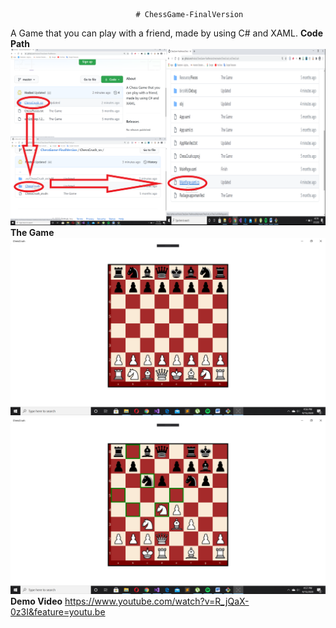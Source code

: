                                 # ChessGame-FinalVersion
A Game that you can play with a friend, made by using C# and XAML.
                                    **Code Path**
![Image of Path](https://github.com/Hodosi/ChessGame-FinalVersion/blob/master/readmeResources/ChessCodePath.png)
                                    **The Game**
![Image of Game](https://github.com/Hodosi/ChessGame-FinalVersion/blob/master/readmeResources/StartPosition.png)
![Image of Game](https://github.com/Hodosi/ChessGame-FinalVersion/blob/master/readmeResources/GamePosition.png)
                                    **Demo Video**
https://www.youtube.com/watch?v=R_jQaX-0z3I&feature=youtu.be
                                    
